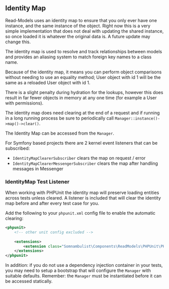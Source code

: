 
## Identity Map

Read-Models uses an identity map to ensure that you only ever have one instance, and the same
instance of the object. Right now this is a very simple implementation that does not deal with
updating the shared instance, so once loaded it is whatever the original data is. A future
update may change this.

The identity map is used to resolve and track relationships between models and provides an
aliasing system to match foreign key names to a class name.

Because of the identity map, it means you can perform object comparisons without needing to use
an equality method; User object with id 1 will be the same as a reloaded User object with id 1.

There is a slight penalty during hydration for the lookups, however this does result in far
fewer objects in memory at any one time (for example a User with permissions).

The identity map does need clearing at the end of a request and if running in a long running
process be sure to periodically call `Manager::instance()->map()->clear()`.

The Identity Map can be accessed from the `Manager`.

For Symfony based projects there are 2 kernel event listeners that can be subscribed:

 * `IdentityMapClearerSubscriber` clears the map on request / error
 * `IdentityMapClearerMessengerSubscriber` clears the map after handling messages in Messenger

### IdentityMap Test Listener

When working with PHPUnit the identity map will preserve loading entities across tests unless
cleared. A listener is included that will clear the identity map before and after every test
case for you.

Add the following to your `phpunit.xml` config file to enable the automatic clearing:

```xml
<phpunit>
    <!-- other unit config excluded -->
    
    <extensions>
        <extension class="Somnambulist\Components\ReadModels\PHPUnit\PHPUnitListener"/>
    </extensions>
</phpunit>
```

In addition: if you do not use a dependency injection container in your tests, you may need to
setup a bootstrap that will configure the `Manager` with suitable defaults. Remember: the
`Manager` must be instantiated before it can be accessed statically.
